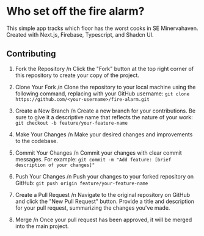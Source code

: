 # Who set off the fire alarm?

This simple app tracks which floor has the worst cooks in SE Minervahaven.
Created with Next.js, Firebase, Typescript, and Shadcn UI.

## Contributing

1. Fork the Repository
/n Click the "Fork" button at the top right corner of this repository to create your copy of the project.

3. Clone Your Fork
/n Clone the repository to your local machine using the following command, replacing <your-username> with your GitHub username:  ```git clone https://github.com/<your-username>/fire-alarm.git```

4. Create a New Branch
/n Create a new branch for your contributions. Be sure to give it a descriptive name that reflects the nature of your work:  ```git checkout -b feature/your-feature-name```

5. Make Your Changes
/n Make your desired changes and improvements to the codebase. 

6. Commit Your Changes
/n Commit your changes with clear commit messages. For example:  ```git commit -m "Add feature: [brief description of your changes]"```

7. Push Your Changes
/n Push your changes to your forked repository on GitHub:  ```git push origin feature/your-feature-name```

8. Create a Pull Request
/n Navigate to the original repository on GitHub and click the "New Pull Request" button. Provide a title and description for your pull request, summarizing the changes you've made.

9. Merge
/n Once your pull request has been approved, it will be merged into the main project. 
